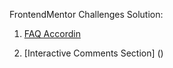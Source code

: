 FrontendMentor Challenges Solution:
1) [FAQ Accordin](https://coderaishya.github.io/FrontendMentorProjects/faq-accordin/index.html)

2) [Interactive Comments Section] ()
